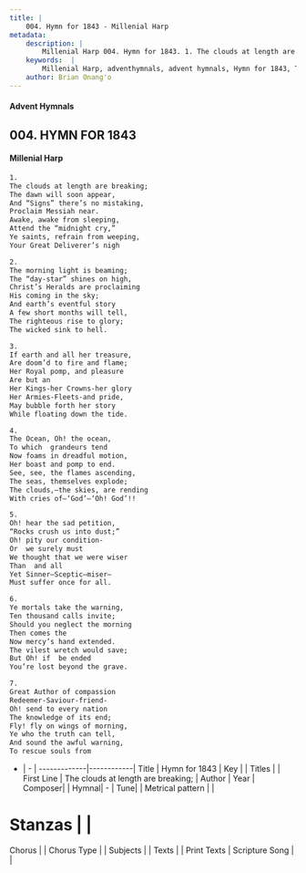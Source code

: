 ```yaml
---
title: |
    004. Hymn for 1843 - Millenial Harp
metadata:
    description: |
        Millenial Harp 004. Hymn for 1843. 1. The clouds at length are breaking; The dawn will soon appear, And “Signs” there’s no mistaking, Proclaim Messiah near. Awake, awake from sleeping, Attend the “midnight cry,” Ye saints, refrain from weeping, Your Great Deliverer’s nigh
    keywords:  |
        Millenial Harp, adventhymnals, advent hymnals, Hymn for 1843, The clouds at length are breaking; . 
    author: Brian Onang'o
---
```

#### Advent Hymnals
## 004. HYMN FOR 1843
####  Millenial Harp
```txt
1. 
The clouds at length are breaking; 
The dawn will soon appear, 
And “Signs” there’s no mistaking, 
Proclaim Messiah near. 
Awake, awake from sleeping, 
Attend the “midnight cry,” 
Ye saints, refrain from weeping, 
Your Great Deliverer’s nigh

2. 
The morning light is beaming; 
The “day-star” shines on high, 
Christ’s Heralds are proclaiming 
His coming in the sky; 
And earth’s eventful story 
A few short months will tell, 
The righteous rise to glory; 
The wicked sink to hell.

3. 
If earth and all her treasure, 
Are doom’d to fire and flame; 
Her Royal pomp, and pleasure 
Are but an  
Her Kings-her Crowns-her glory 
Her Armies-Fleets-and pride, 
May bubble forth her story 
While floating down the tide.

4. 
The Ocean, Oh! the ocean, 
To which  grandeurs tend 
Now foams in dreadful motion, 
Her boast and pomp to end. 
See, see, the flames ascending, 
The seas, themselves explode; 
The clouds,—the skies, are rending 
With cries of—‘God’—‘Oh! God’!!

5. 
Oh! hear the sad petition, 
“Rocks crush us into dust;” 
Oh! pity our condition- 
Or  we surely must 
We thought that we were wiser 
Than  and all 
Yet Sinner—Sceptic—miser— 
Must suffer once for all.

6. 
Ye mortals take the warning, 
Ten thousand calls invite; 
Should you neglect the morning 
Then comes the  
Now mercy’s hand extended. 
The vilest wretch would save; 
But Oh! if  be ended 
You’re lost beyond the grave.

7. 
Great Author of compassion 
Redeemer-Saviour-friend- 
Oh! send to every nation 
The knowledge of its end; 
Fly! fly on wings of morning, 
Ye who the truth can tell, 
And sound the awful warning, 
To rescue souls from 
```
- |   -  |
-------------|------------|
Title | Hymn for 1843 |
Key |  |
Titles |  |
First Line | The clouds at length are breaking;  |
Author | 
Year | 
Composer|  |
Hymnal|  - |
Tune|  |
Metrical pattern | |
# Stanzas |  |
Chorus |  |
Chorus Type |  |
Subjects |  |
Texts |  |
Print Texts | 
Scripture Song |  |
    
